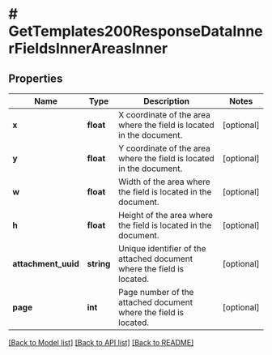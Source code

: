 # # GetTemplates200ResponseDataInnerFieldsInnerAreasInner

## Properties

Name | Type | Description | Notes
------------ | ------------- | ------------- | -------------
**x** | **float** | X coordinate of the area where the field is located in the document. | [optional]
**y** | **float** | Y coordinate of the area where the field is located in the document. | [optional]
**w** | **float** | Width of the area where the field is located in the document. | [optional]
**h** | **float** | Height of the area where the field is located in the document. | [optional]
**attachment_uuid** | **string** | Unique identifier of the attached document where the field is located. | [optional]
**page** | **int** | Page number of the attached document where the field is located. | [optional]

[[Back to Model list]](../../README.md#models) [[Back to API list]](../../README.md#endpoints) [[Back to README]](../../README.md)
